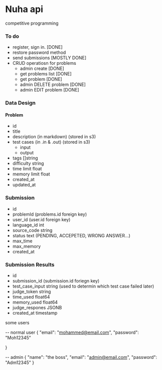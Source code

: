 # Nuha api

competitive programming



### To do

- register, sign in. [DONE]
- restore password method
- send submissions [MOSTLY DONE]
- CRUD operatiosn for problems 
  - admin create [DONE]
  - get problems list [DONE]
  - get problem [DONE]
  - admin DELETE problem [DONE]
  - admin EDIT problem [DONE]




### Data Design 

#### Problem

- id
- title
- description (in markdown) (stored in s3)
- test cases (in .in & .out) (stored in s3)
  - input
  - output
- tags []string
- difficulty string
- time limit float
- memory limit float
- created_at
- updated_at



### Submission
- id
- problemId (problems.id foreign key)
- user_id (user.id foreign key)
- language_id int
- source_code string
- status text (PENDING, ACCEPETED, WRONG ANSWER...)
- max_time
- max_memory
- created_at


### Submission Results
- id 
- submission_id (submission.id foriegn key)
- test_case_input string (used to determin which test case failed later)
- judge_token string
- time_used float64
- memory_used float64
- judge_respones JSONB
- created_at timestamp


some users

-- normal user
{
    "email": "mohammed@email.com",
    "password": "Moh12345"

}


-- admin
{
    "name": "the boss",
    "email": "admin@email.com",
    "password": "Adm12345"
}